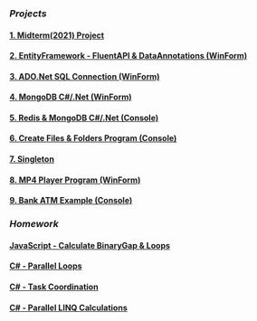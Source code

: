 
### ***Projects***
#### [1. Midterm(2021) Project](https://github.com/LearAdini/Midterm-Project)
#### [2. EntityFramework - FluentAPI & DataAnnotations (WinForm)](https://LearAdini.github.io/EntityFramework-FluentAPI-DataAnnotations/)
#### [3. ADO.Net SQL Connection (WinForm)](https://LearAdini.github.io/ActiveX-Data-Objects-SQL/)
#### [4. MongoDB C#/.Net (WinForm)](https://LearAdini.github.io/MongoDB-C-.NET-Driver/)
#### [5. Redis & MongoDB C#/.Net (Console)](https://LearAdini.github.io/MongoDB-Redis-.NET/)
#### [6. Create Files & Folders Program (Console)](https://LearAdini.github.io/Create-Files-and-Folders/)
#### [7. Singleton](https://LearAdini.com/BeatrixKiddo1/Singleton/)
#### [8. MP4 Player Program (WinForm)](https://LearAdini.github.io/WinForm-Media-Player/)
#### [9. Bank ATM Example (Console)](https://LearAdini.github.io/ATM-PROJECT/)


### ***Homework***
#### [JavaScript - Calculate BinaryGap & Loops](https://github.com/LearAdini/JavaScript-Loops-and-BinaryGap)
#### [C# - Parallel Loops](https://github.com/LearAdini/ParallelLoops)
#### [C# - Task Coordination](https://github.com/LearAdini/TaskCoordination)
#### [C# - Parallel LINQ Calculations](https://github.com/LearAdini/ParallelLinqCalculations)
